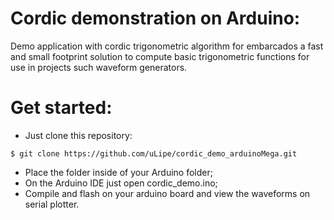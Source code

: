 # Cordic demonstration on Arduino:
Demo application with cordic trigonometric algorithm for embarcados
a fast and small footprint solution to compute basic trigonometric
functions for use in projects such waveform generators.

# Get started:
- Just clone this repository:
```
$ git clone https://github.com/uLipe/cordic_demo_arduinoMega.git
```
- Place the folder inside of your Arduino folder;
- On the Arduino IDE just open cordic_demo.ino;
- Compile and flash on your arduino board and view the waveforms on serial plotter.


